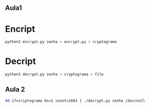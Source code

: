 ## Aula1

# Encript
```bash
python3 encrypt.py senha < encrypt.py > cryptograma
```

# Decript
```bash
python3 decrypt.py senha < cryptograma > file
```

## Aula 2
```bash
dd if=criptograma bs=1 count=1663 | ./decrypt.py senha /dev/null 
```